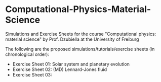 # Computational-Physics-Material-Science
Simulations and Exercise Sheets for the course "Computational physics: material science" by Prof. Dzubiella at the University of Freiburg

The following are the proposed simulations/tutorials/exercise sheets (in chronological order):

- Exercise Sheet 01: Solar system and planetary evolution
- Exercise Sheet 02: (MD) Lennard-Jones fluid
- Exercise Sheet 03: 
